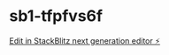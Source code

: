 # sb1-tfpfvs6f

[Edit in StackBlitz next generation editor ⚡️](https://stackblitz.com/~/github.com/matanew2/sb1-tfpfvs6f)